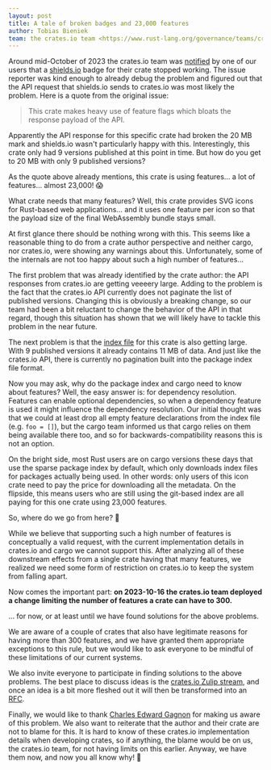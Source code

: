 ```yaml
---
layout: post
title: A tale of broken badges and 23,000 features
author: Tobias Bieniek
team: the crates.io team <https://www.rust-lang.org/governance/teams/crates-io>
---
```


Around mid-October of 2023 the crates.io team was [notified](https://github.com/rust-lang/crates.io/issues/7269) by one of our users that a [shields.io](https://shields.io) badge for their crate stopped working. The issue reporter was kind enough to already debug the problem and figured out that the API request that shields.io sends to crates.io was most likely the problem. Here is a quote from the original issue:

> This crate makes heavy use of feature flags which bloats the response payload of the API.

Apparently the API response for this specific crate had broken the 20 MB mark and shields.io wasn't particularly happy with this. Interestingly, this crate only had 9 versions published at this point in time. But how do you get to 20 MB with only 9 published versions?

As the quote above already mentions, this crate is using features… a lot of features… almost 23,000! 😱

What crate needs that many features? Well, this crate provides SVG icons for Rust-based web applications… and it uses one feature per icon so that the payload size of the final WebAssembly bundle stays small.

At first glance there should be nothing wrong with this. This seems like a reasonable thing to do from a crate author perspective and neither cargo, nor crates.io, were showing any warnings about this. Unfortunately, some of the internals are not too happy about such a high number of features…

The first problem that was already identified by the crate author: the API responses from crates.io are getting veeeery large. Adding to the problem is the fact that the crates.io API currently does not paginate the list of published versions. Changing this is obviously a breaking change, so our team had been a bit reluctant to change the behavior of the API in that regard, though this situation has shown that we will likely have to tackle this problem in the near future.

The next problem is that the [index file](https://index.crates.io/ic/on/icondata) for this crate is also getting large. With 9 published versions it already contains 11 MB of data. And just like the crates.io API, there is currently no pagination built into the package index file format.

Now you may ask, why do the package index and cargo need to know about features? Well, the easy answer is: for dependency resolution. Features can enable optional dependencies, so when a dependency feature is used it might influence the dependency resolution. Our initial thought was that we could at least drop all empty feature declarations from the index file (e.g. `foo = []`), but the cargo team informed us that cargo relies on them being available there too, and so for backwards-compatibility reasons this is not an option.

On the bright side, most Rust users are on cargo versions these days that use the sparse package index by default, which only downloads index files for packages actually being used. In other words: only users of this icon crate need to pay the price for downloading all the metadata. On the flipside, this means users who are still using the git-based index are all paying for this one crate using 23,000 features.

So, where do we go from here? 🤔

While we believe that supporting such a high number of features is conceptually a valid request, with the current implementation details in crates.io and cargo we cannot support this. After analyzing all of these downstream effects from a single crate having that many features, we realized we need some form of restriction on crates.io to keep the system from falling apart.

Now comes the important part: **on 2023-10-16 the crates.io team deployed a change limiting the number of features a crate can have to 300.**

… for now, or at least until we have found solutions for the above problems.

We are aware of a couple of crates that also have legitimate reasons for having more than 300 features, and we have granted them appropriate exceptions to this rule, but we would like to ask everyone to be mindful of these limitations of our current systems.

We also invite everyone to participate in finding solutions to the above problems. The best place to discuss ideas is the [crates.io Zulip stream](https://rust-lang.zulipchat.com/#narrow/stream/318791-t-crates-io/), and once an idea is a bit more fleshed out it will then be transformed into an [RFC](https://github.com/rust-lang/rfcs/).

Finally, we would like to thank [Charles Edward Gagnon](https://github.com/Carlosted) for making us aware of this problem. We also want to reiterate that the author and their crate are not to blame for this. It is hard to know of these crates.io implementation details when developing crates, so if anything, the blame would be on us, the crates.io team, for not having limits on this earlier. Anyway, we have them now, and now you all know why! 👋

